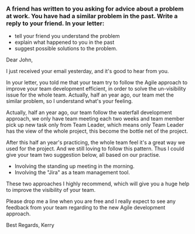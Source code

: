 ### A friend has written to you asking for advice about a problem at work. You have had a similar problem in the past. Write a reply to your friend. In your letter:

- tell your friend you understand the problem
- explain what happened to you in the past
- suggest possible solutions to the problem.

Dear John,

I just received your email yesterday, and it's good to hear from you.

In your letter, you told me that your team try to follow the Agile approach to improve your team development efficient, in order to solve the un-visibility issue for the whole team. Actually, half an year ago, our team met the similar problem, so I understand what's your feeling.

Actually, half an year ago, our team follow the waterfall development approach, we only have team meeting each two weeks and team member pick up new task only from Team Leader, which means only Team Leader has the view of the whole project, this become the bottle net of the project.

After this half an year's practicing, the whole team feel it's a great way we used for the project.
And we still loving to follow this pattern. Thus I could give your team two suggestion below, all based on our practise.

- Involving the standing up meeting in the morning.
- Involving the "Jira" as a team management tool.

These two approaches I highly recommend, which will give you a huge help to improve the visibility of your team.

Please drop me a line when you are free and I really expect to see any feedback from your team regarding to the new Agile development approach.

Best Regards,
Kerry
